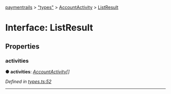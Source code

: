 [paymentrails](../README.md) > ["types"](../modules/_types_.md) > [AccountActivity](../modules/_types_.accountactivity.md) > [ListResult](../interfaces/_types_.accountactivity.listresult.md)



# Interface: ListResult


## Properties
<a id="activities"></a>

###  activities

**●  activities**:  *[AccountActivity](_types_.accountactivity.accountactivity.md)[]* 

*Defined in [types.ts:52](https://github.com/PaymentRails/javascript-sdk/blob/e46ce8e/lib/types.ts#L52)*





___


